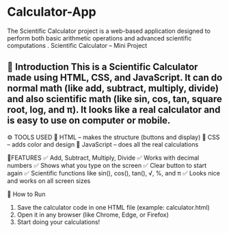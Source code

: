 # Calculator-App
The Scientific Calculator project is a web-based application designed to perform both basic arithmetic operations and advanced scientific computations .
Scientific Calculator – Mini Project

🧮 Introduction
This is a Scientific Calculator made using HTML, CSS, and JavaScript.
It can do normal math (like add, subtract, multiply, divide) and also scientific math (like sin, cos, tan, square root, log, and π).
It looks like a real calculator and is easy to use on computer or mobile.
---

⚙ TOOLS USED
🧱 HTML – makes the structure (buttons and display)
🎨 CSS – adds color and design
🧠 JavaScript – does all the real calculations

🌟FEATURES
✅ Add, Subtract, Multiply, Divide
✅ Works with decimal numbers
✅ Shows what you type on the screen
✅ Clear button to start again
✅ Scientific functions like sin(), cos(), tan(), √, %, and π
✅ Looks nice and works on all screen sizes

🚜 How to Run
1. Save the calculator code in one HTML file (example: calculator.html)
2. Open it in any browser (like Chrome, Edge, or Firefox)
3. Start doing your calculations!
